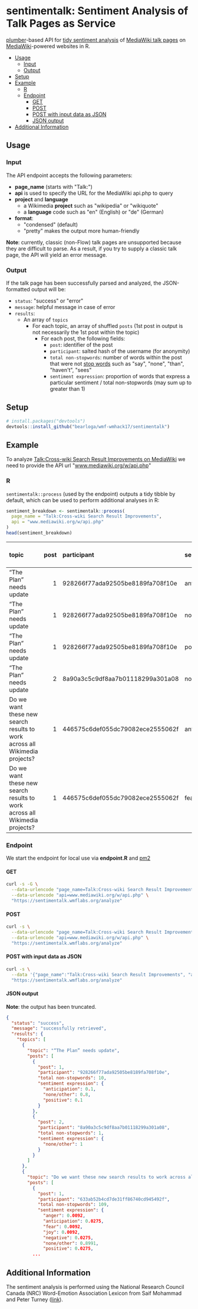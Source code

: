 sentimentalk: Sentiment Analysis of Talk Pages as Service
================

[plumber](https://plumber.trestletech.com/)-based API for [tidy sentiment analysis](http://tidytextmining.com/sentiment.html) of [MediaWiki talk pages](https://www.mediawiki.org/wiki/Help:Talk_pages) on [MediaWiki](https://www.mediawiki.org/wiki/MediaWiki)-powered websites in R.

-   [Usage](#usage)
    -   [Input](#input)
    -   [Output](#output)
-   [Setup](#setup)
-   [Example](#example)
    -   [R](#r)
    -   [Endpoint](#endpoint)
        -   [GET](#get)
        -   [POST](#post)
        -   [POST with input data as JSON](#post-with-input-data-as-json)
        -   [JSON output](#json-output)
-   [Additional Information](#additional-information)

Usage
-----

### Input

The API endpoint accepts the following parameters:

-   **page\_name** (starts with "Talk:")
-   **api** is used to specify the URL for the MediaWiki api.php to query
-   **project** and **language**
    -   a Wikimedia **project** such as "wikipedia" or "wikiquote"
    -   a **language** code such as "en" (English) or "de" (German)
-   **format**:
    -   "condensed" (default)
    -   "pretty" makes the output more human-friendly

**Note**: currently, classic (non-Flow) talk pages are unsupported because they are difficult to parse. As a result, if you try to supply a classic talk page, the API will yield an error message.

### Output

If the talk page has been successfully parsed and analyzed, the JSON-formatted output will be:

-   `status`: "success" or "error"
-   `message`: helpful message in case of error
-   `results`:
    -   An array of `topics`
        -   For each topic, an array of shuffled `posts` (1st post in output is not necessarily the 1st post within the topic)
            -   For each post, the following fields:
                -   `post`: identifier of the post
                -   `participant`: salted hash of the username (for anonymity)
                -   `total non-stopwords`: number of words within the post that were not [stop words](https://en.wikipedia.org/wiki/Stop_words) such as "say", "none", "than", "haven't", "sees"
                -   `sentiment expression`: proportion of words that express a particular sentiment / total non-stopwords (may sum up to greater than 1)

Setup
-----

``` r
# install.packages("devtools")
devtools::install_github("bearloga/wmf-wmhack17/sentimentalk")
```

Example
-------

To analyze [Talk:Cross-wiki Search Result Improvements on MediaWiki](https://www.mediawiki.org/wiki/Talk:Cross-wiki_Search_Result_Improvements) we need to provide the API url "www.mediawiki.org/w/api.php"

### R

`sentimentalk::process` (used by the endpoint) outputs a tidy tibble by default, which can be used to perform additional analyses in R:

``` r
sentiment_breakdown <- sentimentalk::process(
  page_name = "Talk:Cross-wiki Search Result Improvements",
  api = "www.mediawiki.org/w/api.php"
)
head(sentiment_breakdown)
```

| topic                                                                      |  post| participant                      | sentiment    |  total non-stopwords|  instances of expression|
|:---------------------------------------------------------------------------|-----:|:---------------------------------|:-------------|--------------------:|------------------------:|
| “The Plan” needs update                                                    |     1| 928266f77ada92505be8189fa708f10e | anticipation |                   10|                        1|
| “The Plan” needs update                                                    |     1| 928266f77ada92505be8189fa708f10e | none/other   |                   10|                        8|
| “The Plan” needs update                                                    |     1| 928266f77ada92505be8189fa708f10e | positive     |                   10|                        1|
| “The Plan” needs update                                                    |     2| 8a90a3c5c9df8aa7b01118299a301a08 | none/other   |                    1|                        1|
| Do we want these new search results to work across all Wikimedia projects? |     1| 446575c6def055dc79082ece2555062f | anticipation |                   37|                        2|
| Do we want these new search results to work across all Wikimedia projects? |     1| 446575c6def055dc79082ece2555062f | fear         |                   37|                        1|

### Endpoint

We start the endpoint for local use via **endpoint.R** and [pm2](https://plumber.trestletech.com/docs/hosting/)

#### GET

``` bash
curl -s -G \
  --data-urlencode "page_name=Talk:Cross-wiki Search Result Improvements" \
  --data-urlencode "api=www.mediawiki.org/w/api.php" \
  "https://sentimentalk.wmflabs.org/analyze"
```

#### POST

``` bash
curl -s \
  --data-urlencode "page_name=Talk:Cross-wiki Search Result Improvements" \
  --data-urlencode "api=www.mediawiki.org/w/api.php" \
  "https://sentimentalk.wmflabs.org/analyze"
```

#### POST with input data as JSON

``` bash
curl -s \
  --data '{"page_name":"Talk:Cross-wiki Search Result Improvements", "api":"www.mediawiki.org/w/api.php"}' \
  "https://sentimentalk.wmflabs.org/analyze"
```

#### JSON output

**Note**: the output has been truncated.

``` json
{
  "status": "success",
  "message": "successfully retrieved",
  "results": {
    "topics": [
      {
        "topic": "“The Plan” needs update",
        "posts": [
          {
            "post": 1,
            "participant": "928266f77ada92505be8189fa708f10e",
            "total non-stopwords": 10,
            "sentiment expression": {
              "anticipation": 0.1,
              "none/other": 0.8,
              "positive": 0.1
            }
          },
          {
            "post": 2,
            "participant": "8a90a3c5c9df8aa7b01118299a301a08",
            "total non-stopwords": 1,
            "sentiment expression": {
              "none/other": 1
            }
          }
        ]
      },
      {
        "topic": "Do we want these new search results to work across all Wikimedia projects?",
        "posts": [
          {
            "post": 1,
            "participant": "633ab52b4cd7de31ff86740cd945492f",
            "total non-stopwords": 109,
            "sentiment expression": {
              "anger": 0.0092,
              "anticipation": 0.0275,
              "fear": 0.0092,
              "joy": 0.0092,
              "negative": 0.0275,
              "none/other": 0.8991,
              "positive": 0.0275, 
          ...
```

Additional Information
----------------------

The sentiment analysis is performed using the National Research Council Canada (NRC) Word-Emotion Association Lexicon from Saif Mohammad and Peter Turney ([link](http://saifmohammad.com/WebPages/NRC-Emotion-Lexicon.htm)).
